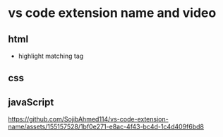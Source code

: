 # vs code extension name and video
## html
- highlight matching tag
## css
## javaScript


https://github.com/SojibAhmed114/vs-code-extension-name/assets/155157528/1bf0e271-e8ac-4f43-bc4d-1c4d409f6bd8

